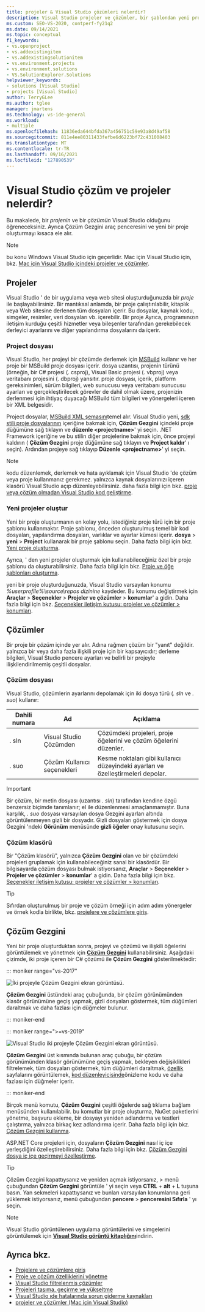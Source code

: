 ```yaml
---
title: projeler & Visual Studio çözümleri nelerdir?
description: Visual Studio projeler ve çözümler, bir şablondan yeni projeler oluşturma ve Çözüm Gezgini projeleri görüntüleme & yönetme hakkında bilgi edinin.
ms.custom: SEO-VS-2020, contperf-fy21q2
ms.date: 09/14/2021
ms.topic: conceptual
f1_keywords:
- vs.openproject
- vs.addexistingitem
- vs.addexistingsolutionitem
- vs.environment.projects
- vs.environment.solutions
- VS.SolutionExplorer.Solutions
helpviewer_keywords:
- solutions [Visual Studio]
- projects [Visual Studio]
author: TerryGLee
ms.author: tglee
manager: jmartens
ms.technology: vs-ide-general
ms.workload:
- multiple
ms.openlocfilehash: 11836eda644bfda367a456751c59e93a8d49af58
ms.sourcegitcommit: 811e4ee80311433fefbe6d6223bf72c431008403
ms.translationtype: MT
ms.contentlocale: tr-TR
ms.lasthandoff: 09/16/2021
ms.locfileid: "127890539"
---
```

# <a name="what-are-solutions-and-projects-in-visual-studio"></a>Visual Studio çözüm ve projeler nelerdir?

Bu makalede, bir *projenin* ve bir *çözümün* Visual Studio olduğunu öğreneceksiniz. Ayrıca Çözüm Gezgini araç penceresini ve yeni bir proje oluşturmayı kısaca ele alır.

> [!NOTE]
> bu konu Windows Visual Studio için geçerlidir. Mac için Visual Studio için, bkz. [Mac için Visual Studio içindeki projeler ve çözümler](/visualstudio/mac/projects-and-solutions).

## <a name="projects"></a>Projeler

Visual Studio ' de bir uygulama veya web sitesi oluşturduğunuzda bir *proje* ile başlayabilirsiniz. Bir mantıksal anlamda, bir proje çalıştırılabilir, kitaplık veya Web sitesine derlenen tüm dosyaları içerir. Bu dosyalar, kaynak kodu, simgeler, resimler, veri dosyaları vb. içerebilir. Bir proje Ayrıca, programınızın iletişim kurduğu çeşitli hizmetler veya bileşenler tarafından gerekebilecek derleyici ayarlarını ve diğer yapılandırma dosyalarını da içerir.

### <a name="project-file"></a>Project dosyası

Visual Studio, her projeyi bir çözümde derlemek için [MSBuild](../msbuild/msbuild.md) kullanır ve her proje bir MSBuild proje dosyası içerir. dosya uzantısı, projenin türünü (örneğin, bir C# projesi (. csproj), Visual Basic projesi (. vbproj) veya veritabanı projesini (. dbproj) yansıtır. proje dosyası, içerik, platform gereksinimleri, sürüm bilgileri, web sunucusu veya veritabanı sunucusu ayarları ve gerçekleştirilecek görevler de dahil olmak üzere, projenizin derlenmesi için ihtiyaç duyacağı MSBuild tüm bilgileri ve yönergeleri içeren bir XML belgesidir.

Project dosyalar, [MSBuild XML şemasını](../msbuild/msbuild-project-file-schema-reference.md)temel alır. Visual Studio yeni, [sdk stili proje dosyalarının](../msbuild/how-to-use-project-sdk.md) içeriğine bakmak için, **Çözüm Gezgini** içindeki proje düğümüne sağ tıklayın ve **düzenle \<projectname\>**' yi seçin. .NET Framework içeriğine ve bu stilin diğer projelerine bakmak için, önce projeyi kaldırın ( **Çözüm Gezgini** proje düğümüne sağ tıklayın ve **Project kaldır**' ı seçin). Ardından projeye sağ tıklayıp **Düzenle \<projectname\>**' yi seçin.

> [!NOTE]
> kodu düzenlemek, derlemek ve hata ayıklamak için Visual Studio 'de çözüm veya proje kullanmanız gerekmez. yalnızca kaynak dosyalarınızı içeren klasörü Visual Studio açıp düzenleyebilirsiniz. daha fazla bilgi için bkz. [proje veya çözüm olmadan Visual Studio kod geliştirme](../ide/develop-code-in-visual-studio-without-projects-or-solutions.md).

### <a name="create-new-projects"></a>Yeni projeler oluştur

Yeni bir proje oluşturmanın en kolay yolu, istediğiniz proje türü için bir proje şablonu kullanmaktır. Proje şablonu, önceden oluşturulmuş temel bir kod dosyaları, yapılandırma dosyaları, varlıklar ve ayarlar kümesi içerir. **dosya**  >  **yeni**  >  **Project** kullanarak bir proje şablonu seçin. Daha fazla bilgi için bkz. [Yeni proje oluşturma](create-new-project.md).

Ayrıca, ' den yeni projeler oluşturmak için kullanabileceğiniz özel bir proje şablonu da oluşturabilirsiniz. Daha fazla bilgi için bkz. [Proje ve öğe şablonları oluşturma](../ide/creating-project-and-item-templates.md).

yeni bir proje oluşturduğunuzda, Visual Studio varsayılan konumu *%userprofile%\source\repos dizinine* kaydeder. Bu konumu değiştirmek için **Araçlar**  >  **Seçenekler**  >  **Projeler ve çözümler**  >  **konumlar**' a gidin. Daha fazla bilgi için bkz. [Seçenekler iletişim kutusu: projeler ve çözümler > konumları](./reference/projects-solutions-locations-options.md).

## <a name="solutions"></a>Çözümler

Bir proje bir *çözüm* içinde yer alır. Adına rağmen çözüm bir "yanıt" değildir. yalnızca bir veya daha fazla ilişkili proje için bir kapsayıcıdır; derleme bilgileri, Visual Studio pencere ayarları ve belirli bir projeyle ilişkilendirilmemiş çeşitli dosyalar.

### <a name="solution-file"></a>Çözüm dosyası

Visual Studio, çözümlerin ayarlarını depolamak için iki dosya türü (*. sln* ve *. suo*) kullanır:

|Dahili numara|Ad|Açıklama|
|---------------|----------|-----------------|
|. sln|Visual Studio Çözümden|Çözümdeki projeleri, proje öğelerini ve çözüm öğelerini düzenler.|
|. suo|Çözüm Kullanıcı seçenekleri|Kesme noktaları gibi kullanıcı düzeyindeki ayarları ve özelleştirmeleri depolar.|

> [!IMPORTANT]
> Bir çözüm, bir metin dosyası (uzantısı *. sln*) tarafından kendine özgü benzersiz biçimde tanımlanır; el ile düzenlenmesi amaçlanmamıştır. Buna karşılık, *. suo* dosyası varsayılan dosya Gezgini ayarları altında görüntülenmeyen gizli bir dosyadır. Gizli dosyaları göstermek için dosya Gezgini 'ndeki **Görünüm** menüsünde **gizli öğeler** onay kutusunu seçin.

### <a name="solution-folder"></a>Çözüm klasörü

Bir "Çözüm klasörü", yalnızca **Çözüm Gezgini** olan ve bir çözümdeki projeleri gruplamak için kullanabileceğiniz sanal bir klasördür. Bir bilgisayarda çözüm dosyası bulmak istiyorsanız, **Araçlar**  >  **Seçenekler**  >  **Projeler ve çözümler**  >  **konumlar**' a gidin. Daha fazla bilgi için bkz. [Seçenekler iletişim kutusu: projeler ve çözümler > konumları](./reference/projects-solutions-locations-options.md).

> [!TIP]
> Sıfırdan oluşturulmuş bir proje ve çözüm örneği için adım adım yönergeler ve örnek kodla birlikte, bkz. [projelere ve çözümlere giriş](../get-started/tutorial-projects-solutions.md).

## <a name="solution-explorer"></a>Çözüm Gezgini

Yeni bir proje oluşturduktan sonra, projeyi ve çözümü ve ilişkili öğelerini görüntülemek ve yönetmek için **[Çözüm Gezgini](use-solution-explorer.md)** kullanabilirsiniz. Aşağıdaki çizimde, iki proje içeren bir C# çözümü ile **Çözüm Gezgini** gösterilmektedir:

::: moniker range="vs-2017"

![İki projeyle Çözüm Gezgini ekran görüntüsü.](../ide/media/vs2015_solution_explorer.png)

**Çözüm Gezgini** üstündeki araç çubuğunda, bir çözüm görünümünden klasör görünümüne geçiş yapmak, gizli dosyaları göstermek, tüm düğümleri daraltmak ve daha fazlası için düğmeler bulunur.

::: moniker-end

::: moniker range=">=vs-2019"

![Visual Studio iki projeyle Çözüm Gezgini ekran görüntüsü.](../ide/media/solution-explorer.png)

**Çözüm Gezgini** üst kısmında bulunan araç çubuğu, bir çözüm görünümünden klasör görünümüne geçiş yapmak, bekleyen değişiklikleri filtrelemek, tüm dosyaları göstermek, tüm düğümleri daraltmak, [özellik](managing-project-and-solution-properties.md) sayfalarını görüntülemek, [kod düzenleyicisinde](writing-code-in-the-code-and-text-editor.md)önizleme kodu ve daha fazlası için düğmeler içerir.

::: moniker-end

Birçok menü komutu, **Çözüm Gezgini** çeşitli öğelerde sağ tıklama bağlam menüsünden kullanılabilir. bu komutlar bir proje oluşturma, NuGet paketlerini yönetme, başvuru ekleme, bir dosyayı yeniden adlandırma ve testleri çalıştırma, yalnızca birkaç kez adlandırma içerir. Daha fazla bilgi için bkz. [Çözüm Gezgini kullanma](use-solution-explorer.md).

ASP.NET Core projeleri için, dosyaların **Çözüm Gezgini** nasıl iç içe yerleşdiğini özelleştirebilirsiniz. Daha fazla bilgi için bkz. [Çözüm Gezgini dosya iç içe geçirmeyi özelleştirme](file-nesting-solution-explorer.md).

> [!TIP]
> Çözüm Gezgini kapattıysanız ve yeniden açmak istiyorsanız,   >  menü çubuğundan **Çözüm Gezgini** görüntüle ' yi seçin veya **CTRL** + **alt** + **L** tuşuna basın. Yan sekmeleri kapattıysanız ve bunları varsayılan konumlarına geri yüklemek istiyorsanız, menü çubuğundan **pencere**  >  **penceresini Sıfırla** ' yı seçin.

> [!NOTE]
> Visual Studio görüntülenen uygulama görüntülerini ve simgelerini görüntülemek için [**Visual Studio görüntü kitaplığını**](https://www.microsoft.com/download/details.aspx?id=35825)indirin.

## <a name="see-also"></a>Ayrıca bkz.

- [Projelere ve çözümlere giriş](../get-started/tutorial-projects-solutions.md)
- [Proje ve çözüm özelliklerini yönetme](managing-project-and-solution-properties.md)
- [Visual Studio filtrelenmiş çözümler](filtered-solutions.md)
- [Projeleri taşıma, geçirme ve yükseltme](../porting/port-migrate-and-upgrade-visual-studio-projects.md)
- [Visual Studio ıde hatalarında sorun giderme kaynakları](./reference/resources-for-troubleshooting-integrated-development-environment-errors.md)
- [projeler ve çözümler (Mac için Visual Studio)](/visualstudio/mac/projects-and-solutions)
